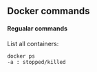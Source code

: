 ## Docker commands

#### Regualar commands

List all containers: 
```
docker ps 
-a : stopped/killed 
```
